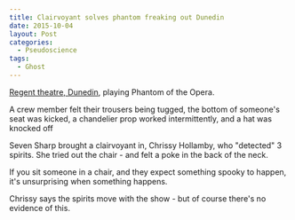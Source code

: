 ```yaml
---
title: Clairvoyant solves phantom freaking out Dunedin
date: 2015-10-04
layout: Post
categories:
  - Pseudoscience
tags:
  - Ghost
---
```


[Regent theatre, Dunedin](https://www.tvnz.co.nz/one-news/entertainment/clairvoyant-solves-phantom-freaking-out-dunedin-avid-060a2b340101010501010f1013-000000-97788d49d0df0094-e2420060dd44-a8b1), playing Phantom of the Opera.

<!-- more -->

A crew member felt their trousers being tugged, the bottom of someone's seat was kicked, a chandelier prop worked intermittently, and a hat was knocked off

Seven Sharp brought a clairvoyant in, Chrissy Hollamby, who "detected" 3 spirits. She tried out the chair - and felt a poke in the back of the neck.

If you sit someone in a chair, and they expect something spooky to happen, it's unsurprising when something happens.

Chrissy says the spirits move with the show - but of course there's no evidence of this.
